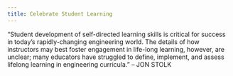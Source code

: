 ```yaml
---
title: Celebrate Student Learning
---
```


“Student development of self-directed learning skills is critical for success in today’s rapidly-changing engineering world. The details of how instructors may best foster engagement in life-long learning, however, are unclear; many educators have struggled to define, implement, and assess lifelong learning in engineering curricula.” – JON STOLK
